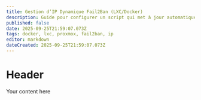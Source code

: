 ```yaml
---
title: Gestion d’IP Dynamique Fail2Ban (LXC/Docker)
description: Guide pour configurer un script qui met à jour automatiquement votre adresse IP publique dans le fichier /root/f2b/data/jail.d/npm.local de Fail2Ban toutes les 5 minutes, en gérant la rotation et en préservant toutes les autres adresses statiques.
published: false
date: 2025-09-25T21:59:07.073Z
tags: docker, lxc, proxmox, fail2ban, ip
editor: markdown
dateCreated: 2025-09-25T21:59:07.073Z
---
```


# Header
Your content here